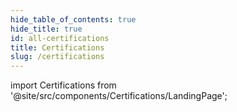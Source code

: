 ```yaml
---
hide_table_of_contents: true
hide_title: true
id: all-certifications
title: Certifications
slug: /certifications
---
```


<!-- Custom component -->

import Certifications from '@site/src/components/Certifications/LandingPage';

<Certifications />

